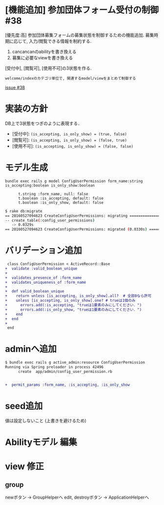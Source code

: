 # [機能追加] 参加団体フォーム受付の制御 #38

[優先度:高]
参加団体募集フォームの募集状態を制御するための機能追加. 
募集時期に応じて, 入力/閲覧できる情報を制約する. 

1. cancancanのabilityを書き換える
2. 募集に必要なviewを書き換える

[受付中], [閲覧可], [使用不可]の3状態を作る.

```
welcome/indexのカテゴリ単位で, 関連するmodel/viewをまとめて制御する
```

[issue #38](https://github.com/NUTFes/group-manager/issues/38)


# 実装の方針


DB上で3状態をつぎのように表現する．

* [受付中]: `(is_accepting, is_only_show) = (true, false)`
* [閲覧可]: `(is_accepting, is_only_show) = (false, true)`
* [使用不可]: `(is_accepting, is_only_show) = (false, false)`


# モデル生成

```
bundle exec rails g model ConfigUserPermission form_name:string is_accepting:boolean is_only_show:boolean
```

```
      t.string :form_name, null: false
      t.boolean :is_accepting, default: false
      t.boolean :is_only_show, default: false
```

```sh
$ rake db:migrate
== 20160527094623 CreateConfigUserPermissions: migrating ======================
-- create_table(:config_user_permissions)
   -> 0.0329s
== 20160527094623 CreateConfigUserPermissions: migrated (0.0330s) =============
```


# バリデーション追加

```diff
 class ConfigUserPermission < ActiveRecord::Base
+  validate :valid_boolean_unique
+
+  validates_presence_of :form_name
+  validates_uniqueness_of :form_name
+
+  def valid_boolean_unique
+    return unless [is_accepting, is_only_show].all?  # 全部0なら許可
+    unless [is_accepting, is_only_show].one? # trueは1個のみ
+      errors.add(:is_accepting, "trueは1要素のみにしてください．")
+      errors.add(:is_only_show, "trueは1要素のみにしてください．")
+    end
+  end
+
 end
```


# adminへ追加

```sh
$ bundle exec rails g active_admin:resource ConfigUserPermission
Running via Spring preloader in process 42496
      create  app/admin/config_user_permission.rb
```

```diff

+  permit_params :form_name, :is_accepting, :is_only_show

```


# seed追加

値は設定しないこと (上書きを避けるため)


# Abilityモデル 編集


# view 修正

## group

newボタン -> GroupHelperへ
edit, destroyボタン -> ApplicationHelperへ
